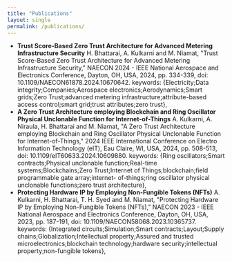 ```yaml
---
title: "Publications"
layout: single
permalink: /publications/
---
```


- **Trust Score-Based Zero Trust Architecture for Advanced Metering Infrastructure Security**
  H. Bhattarai, A. Kulkarni and M. Niamat, "Trust Score-Based Zero Trust Architecture for Advanced Metering Infrastructure Security," NAECON 2024 - IEEE National Aerospace and Electronics Conference, Dayton, OH, USA, 2024, pp. 334-339, doi: 10.1109/NAECON61878.2024.10670642. keywords: {Electricity;Data integrity;Companies;Aerospace electronics;Aerodynamics;Smart grids;Zero Trust;advanced metering infrastructure;attribute-based access control;smart grid;trust attributes;zero trust},   
- **A Zero Trust Architecture employing Blockchain and Ring Oscillator Physical Unclonable Function for Internet-of-Things**
  A. Kulkarni, A. Niraula, H. Bhattarai and M. Niamat, "A Zero Trust Architecture employing Blockchain and Ring Oscillator Physical Unclonable Function for Internet-of-Things," 2024 IEEE International Conference on Electro Information Technology (eIT), Eau Claire, WI, USA, 2024, pp. 508-513, doi: 10.1109/eIT60633.2024.10609880. keywords: {Ring oscillators;Smart contracts;Physical unclonable function;Real-time systems;Blockchains;Zero Trust;Internet of Things;blockchain;field programmable gate array;internet- of-things;ring oscillator physical unclonable functions;zero trust architecture},
- **Protecting Hardware IP by Employing Non-Fungible Tokens (NFTs)**
  A. Kulkarni, H. Bhattarai, T. H. Syed and M. Niamat, "Protecting Hardware IP by Employing Non-Fungible Tokens (NFTs)," NAECON 2023 - IEEE National Aerospace and Electronics Conference, Dayton, OH, USA, 2023, pp. 187-191, doi: 10.1109/NAECON58068.2023.10365737. keywords: {Integrated circuits;Simulation;Smart contracts;Layout;Supply chains;Globalization;Intellectual property;Assured and trusted microelectronics;blockchain technology;hardware security;intellectual property;non-fungible tokens},
